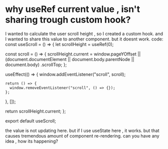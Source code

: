
# why useRef current value , isn't sharing trough custom hook?

I wanted to calculate the user scroll height , so I created a custom hook. and I wanted to share this value to another component. but it doesnt work.
code:
const useScroll = () => {
  let scrollHeight = useRef(0);

  const scroll = () => {
    scrollHeight.current =
      window.pageYOffset ||
      (document.documentElement || document.body.parentNode || document.body)
        .scrollTop;
  };

  useEffect(() => {
    window.addEventListener("scroll", scroll);

    return () => {
      window.removeEventListener("scroll", () => {});
    };
  }, []);

  return scrollHeight.current;
};

export default useScroll;


the value is not updating here.
but if I use useState  here , it works. but that causes tremendous amount of component re-rendering. can you have any idea , how its happening?

        